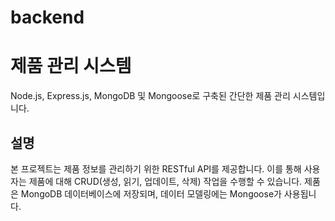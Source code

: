 # backend

# 제품 관리 시스템

Node.js, Express.js, MongoDB 및 Mongoose로 구축된 간단한 제품 관리 시스템입니다.

## 설명

본 프로젝트는 제품 정보를 관리하기 위한 RESTful API를 제공합니다. 이를 통해 사용자는 제품에 대해 CRUD(생성, 읽기, 업데이트, 삭제) 작업을 수행할 수 있습니다. 제품은 MongoDB 데이터베이스에 저장되며, 데이터 모델링에는 Mongoose가 사용됩니다.
